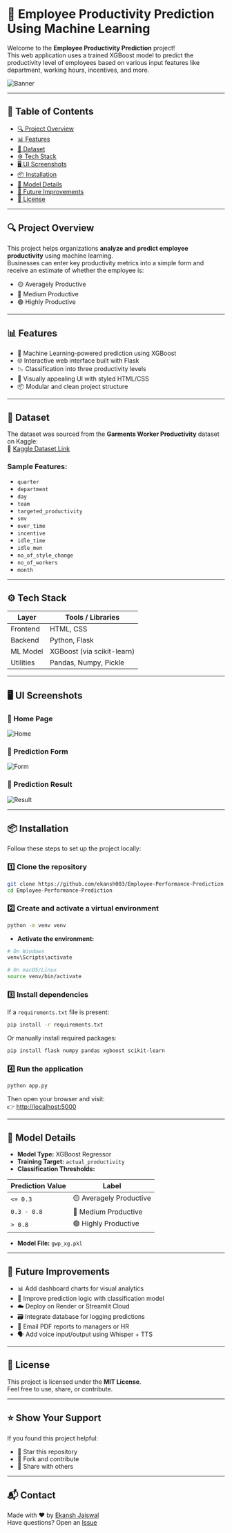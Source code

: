 # 🚀 Employee Productivity Prediction Using Machine Learning

Welcome to the **Employee Productivity Prediction** project!  
This web application uses a trained XGBoost model to predict the productivity level of employees based on various input features like department, working hours, incentives, and more.

![Banner](Flask/static/banner.png)

---

## 📌 Table of Contents

- [🔍 Project Overview](#-project-overview)
- [📊 Features](#-features)
- [📁 Dataset](#-dataset)
- [⚙️ Tech Stack](#️-tech-stack)
- [🖥️ UI Screenshots](#️-ui-screenshots)
- [📦 Installation](#-installation)
- [🧠 Model Details](#-model-details)
- [📌 Future Improvements](#-future-improvements)
- [📃 License](#-license)

---

## 🔍 Project Overview

This project helps organizations **analyze and predict employee productivity** using machine learning.  
Businesses can enter key productivity metrics into a simple form and receive an estimate of whether the employee is:

- 🟡 Averagely Productive
- 🔵 Medium Productive
- 🟢 Highly Productive

---

## 📊 Features

- 🔮 Machine Learning-powered prediction using XGBoost
- 🌐 Interactive web interface built with Flask
- 📉 Classification into three productivity levels
- 🎨 Visually appealing UI with styled HTML/CSS
- 📦 Modular and clean project structure

---

## 📁 Dataset

The dataset was sourced from the **Garments Worker Productivity** dataset on Kaggle:  
📎 [Kaggle Dataset Link](https://www.kaggle.com/datasets/rameshreddyranam/garments-worker-productivity)

### Sample Features:
- `quarter`
- `department`
- `day`
- `team`
- `targeted_productivity`
- `smv`
- `over_time`
- `incentive`
- `idle_time`
- `idle_men`
- `no_of_style_change`
- `no_of_workers`
- `month`

---

## ⚙️ Tech Stack

| Layer       | Tools / Libraries                      |
|-------------|----------------------------------------|
| Frontend    | HTML, CSS                              |
| Backend     | Python, Flask                          |
| ML Model    | XGBoost (via scikit-learn)             |
| Utilities   | Pandas, Numpy, Pickle                  |

---

## 🖥️ UI Screenshots

### 🔸 Home Page
![Home](Flask/static/about.png)

### 🔸 Prediction Form
![Form](Flask/static/form.png)

### 🔸 Prediction Result
![Result](Flask/static/result.png)

---

## 📦 Installation

Follow these steps to set up the project locally:

### 1️⃣ Clone the repository

```bash
git clone https://github.com/ekansh003/Employee-Performance-Prediction.git
cd Employee-Performance-Prediction
```

### 2️⃣ Create and activate a virtual environment

```bash
python -m venv venv
```

- **Activate the environment:**

```bash
# On Windows
venv\Scripts\activate

# On macOS/Linux
source venv/bin/activate
```

### 3️⃣ Install dependencies

If a `requirements.txt` file is present:

```bash
pip install -r requirements.txt
```

Or manually install required packages:

```bash
pip install flask numpy pandas xgboost scikit-learn
```

### 4️⃣ Run the application

```bash
python app.py
```

Then open your browser and visit:  
👉 [http://localhost:5000](http://localhost:5000)

---

## 🧠 Model Details

- **Model Type:** XGBoost Regressor
- **Training Target:** `actual_productivity`
- **Classification Thresholds:**

| Prediction Value | Label                    |
|------------------|---------------------------|
| `<= 0.3`         | 🟡 Averagely Productive    |
| `0.3 - 0.8`      | 🔵 Medium Productive       |
| `> 0.8`          | 🟢 Highly Productive       |

- **Model File:** `gwp_xg.pkl`

---

## 📌 Future Improvements

- 📊 Add dashboard charts for visual analytics
- 🧠 Improve prediction logic with classification model
- ☁️ Deploy on Render or Streamlit Cloud
- 🗃️ Integrate database for logging predictions
- 📧 Email PDF reports to managers or HR
- 🗣️ Add voice input/output using Whisper + TTS

---

## 📃 License

This project is licensed under the **MIT License**.  
Feel free to use, share, or contribute.

---

## ⭐ Show Your Support

If you found this project helpful:

- 🌟 Star this repository
- 🍴 Fork and contribute
- 📣 Share with others

---

## 📬 Contact

Made with ❤️ by [Ekansh Jaiswal](https://github.com/ekansh003)  
Have questions? Open an [Issue](https://github.com/ekansh003/Employee-Performance-Prediction/issues)
